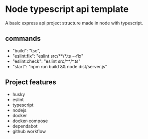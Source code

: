 # Node typescript api template

A basic express api project structure made in node with typescript.


## commands
- "build": "tsc",
- "eslint:fix": "eslint src/**/*.ts --fix"
- "eslint:check": "eslint src/**/*.ts"
- "start": "npm run build && node dist/server.js"
    
## Project features

- husky
- eslint
- typescript
- nodejs
- docker
- docker-compose
- dependabot
- github workflow 

